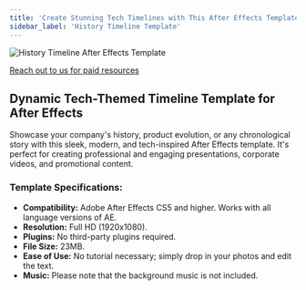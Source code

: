 ```yaml
---
title: 'Create Stunning Tech Timelines with This After Effects Template'
sidebar_label: 'History Timeline Template'
---
```


![History Timeline After Effects Template](/img/history-timeline.jpg)

[Reach out to us for paid resources](https://wa.me/8613237610083)

## Dynamic Tech-Themed Timeline Template for After Effects

Showcase your company's history, product evolution, or any chronological story with this sleek, modern, and tech-inspired After Effects template. It's perfect for creating professional and engaging presentations, corporate videos, and promotional content.

### Template Specifications:

-   **Compatibility:** Adobe After Effects CS5 and higher. Works with all language versions of AE.
-   **Resolution:** Full HD (1920x1080).
-   **Plugins:** No third-party plugins required.
-   **File Size:** 23MB.
-   **Ease of Use:** No tutorial necessary; simply drop in your photos and edit the text.
-   **Music:** Please note that the background music is not included.
